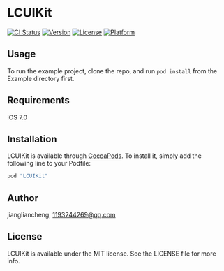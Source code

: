 # LCUIKit

[![CI Status](http://img.shields.io/travis/jiangliancheng/LCUIKit.svg?style=flat)](https://travis-ci.org/jiangliancheng/LCUIKit)
[![Version](https://img.shields.io/cocoapods/v/LCUIKit.svg?style=flat)](http://cocoapods.org/pods/LCUIKit)
[![License](https://img.shields.io/cocoapods/l/LCUIKit.svg?style=flat)](http://cocoapods.org/pods/LCUIKit)
[![Platform](https://img.shields.io/cocoapods/p/LCUIKit.svg?style=flat)](http://cocoapods.org/pods/LCUIKit)

## Usage

To run the example project, clone the repo, and run `pod install` from the Example directory first.

## Requirements
iOS 7.0

## Installation

LCUIKit is available through [CocoaPods](http://cocoapods.org). To install
it, simply add the following line to your Podfile:

```ruby
pod "LCUIKit"
```

## Author

jiangliancheng, 1193244269@qq.com

## License

LCUIKit is available under the MIT license. See the LICENSE file for more info.
